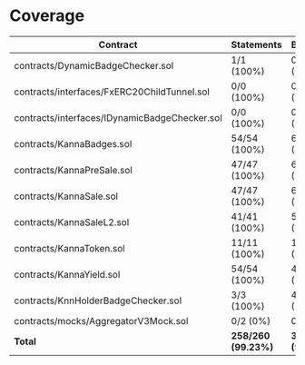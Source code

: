 # Coverage

|Contract|Statements|Branches|Functions|Lines|
|-|-|-|-|-|
|contracts/DynamicBadgeChecker.sol|1/1 (100%)|0/0 (100%)|1/1 (100%)|1/1 (100%)|
|contracts/interfaces/FxERC20ChildTunnel.sol|0/0 (100%)|0/0 (100%)|0/0 (100%)|0/0 (100%)|
|contracts/interfaces/IDynamicBadgeChecker.sol|0/0 (100%)|0/0 (100%)|0/0 (100%)|0/0 (100%)|
|contracts/KannaBadges.sol|54/54 (100%)|62/62 (100%)|19/19 (100%)|60/60 (100%)|
|contracts/KannaPreSale.sol|47/47 (100%)|60/60 (100%)|16/16 (100%)|55/55 (100%)|
|contracts/KannaSale.sol|47/47 (100%)|60/60 (100%)|16/16 (100%)|55/55 (100%)|
|contracts/KannaSaleL2.sol|41/41 (100%)|54/54 (100%)|15/15 (100%)|48/48 (100%)|
|contracts/KannaToken.sol|11/11 (100%)|18/18 (100%)|7/7 (100%)|12/12 (100%)|
|contracts/KannaYield.sol|54/54 (100%)|44/58 (75.86%)|13/13 (100%)|83/83 (100%)|
|contracts/KnnHolderBadgeChecker.sol|3/3 (100%)|4/4 (100%)|3/3 (100%)|4/4 (100%)|
|contracts/mocks/AggregatorV3Mock.sol|0/2 (0%)|0/2 (0%)|0/7 (0%)|0/5 (0%)|
|**Total**|**258/260 (99.23%)**|**302/318 (94.97%)**|**90/97 (92.78%)**|**318/323 (98.45%)**|
